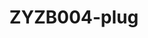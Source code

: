 ---
date_added: 2021-08-25
model: ZigBee CC2530 Power Outlet Module
vendor: eWeLink
title: ZYZB004-plug
category: plug
mlink: https://www.easyiot.tech
link: https://www.aliexpress.com/item/1005002852281147.html
zigbeemodel: ['SA-003-Zigbee']
compatible: [z2m,zigate,zha,tasmota,deconz]
---